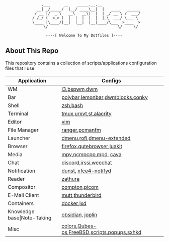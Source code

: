 ```
			    .___      __    _____.__.__                 
			  __| _/_____/  |__/ ____\__|  |   ____   ______
			 / __ |/  _ \   __\   __\|  |  | _/ __ \ /  ___/
			/ /_/ (  <_> )  |  |  |  |  |  |_\  ___/ \___ \ 
			\____ |\____/|__|  |__|  |__|____/\___  >____  >
			     \/                               \/     \/ 

			      ----[ Welcome To My Dotfiles ]----

```

About This Repo
---------------
This repository contains a collection of scripts/applications configuration
files that I use.

|Application|Configs|
|-----------|-----------|
|WM|[i3],[bspwm],[dwm]|
|Bar|[polybar],[lemonbar],[dwmblocks],[conky]|
|Shell|[zsh],[bash]|
|Terminal|[tmux],[urxvt],[st],[alacrity]|
|Editor|[vim]|
|File Manager|[ranger],[pcmanfm]|
|Launcher|[dmenu],[rofi],[dmenu-extended]|
|Browser|[firefox],[qutebrowser],[luakit]|
|Media|[mpv],[ncmpcpp],[mpd], [cava]|
|Chat|[discord],[irssi],[weechat]|
|Notification|[dunst], [xfce4-notifyd]|
|Reader|[zathura]|
|Compositor|[compton],[picom]|
|E-Mail Client|[mutt],[thunderbird]|
|Containers|[docker],[lxd]|
|Knowledge base\|Note-Taking|[obsidian], [joplin]|
|Misc|[colors],[Qubes-os],[FreeBSD],[scripts],[popups],[sxhkd]|

[dunst]: https://github.com/mohabaks/dotfiles/tree/master/.config/dunst
[docker]: https://github.com/mohabaks/dotfiles/tree/master/etc/docker
[lxd]: https://github.com/mohabaks/dotfiles/tree/master/etc/lxc
[colors]: https://github.com/mohabaks/dotfiles/tree/master/.colors
[Qubes-os]: https://github.com/mohabaks/dotfiles/tree/master/Qubes-os
[FreeBSD]: https://github.com/mohabaks/dotfiles/tree/master/FreeBSD/Lenovo-ThinkPad-Yoga_260
[scripts]: https://github.com/mohabaks/dotfiles/tree/master/.local/bin
[i3]: https://github.com/mohabaks/dotfiles/tree/master/.config/i3-gaps
[bspwm]: https://github.com/mohabaks/dotfiles/tree/master/.config/bspwm
[dwm]: https://github.com/mohabaks/dotfiles/tree/master/.config/dwm
[polybar]: https://github.com/mohabaks/dotfiles/tree/master/.config/polybar
[lemonbar]: https://github.com/mohabaks/dotfiles/tree/master/.config/lemonbar
[dwmblocks]: https://github.com/mohabaks/dotfiles/tree/master/.config/dwmblocks
[conky]: https://github.com/mohabaks/dotfiles/tree/master/.config/conky
[zsh]: https://github.com/mohabaks/dotfiles/tree/master/zsh
[bash]: https://github.com/mohabaks/dotfiles/tree/master/bash
[tmux]: https://github.com/mohabaks/dotfiles/blob/master/.config/tmux.conf
[urxvt]: https://github.com/mohabaks/dotfiles/blob/master/.x/.Xresources
[st]: https://github.com/mohabaks/dotfiles/tree/master/.config/st
[alacrity]: https://github.com/mohabaks/dotfiles/tree/master/.config/alacritty
[vim]: https://github.com/mohabaks/dotfiles/tree/master/vim
[ranger]: https://github.com/mohabaks/dotfiles/tree/master/.config/ranger
[pcmanfm]: https://github.com/mohabaks/dotfiles/tree/master/.config/pcmanfm
[dmenu]: https://github.com/mohabaks/dotfiles/tree/master/.config/dmenu
[rofi]: https://github.com/mohabaks/dotfiles/tree/master/.config/rofi
[dmenu-extended]: https://github.com/mohabaks/dotfiles/tree/master/.config/dmenu-extended
[firefox]: https://github.com/mohabaks/dotfiles/tree/master/.config/mozilla/firefox
[qutebrowser]: https://github.com/mohabaks/dotfiles/tree/master/.config/qutebrowser
[luakit]: https://github.com/mohabaks/dotfiles/tree/master/.config/luakit
[mpv]: https://github.com/mohabaks/dotfiles/tree/master/.config/mpv
[ncmpcpp]: https://github.com/mohabaks/dotfiles/tree/master/.config/ncmpcpp
[mpd]: https://github.com/mohabaks/dotfiles/tree/master/.config/mpd
[cava]: https://github.com/mohabaks/dotfiles/tree/master/.config/cava
[discord]: https://github.com/mohabaks/dotfiles/tree/master/.config/BetterDiscord/themes
[weechat]: https://github.com/mohabaks/dotfiles/tree/master/.config/weechat
[irssi]: https://github.com/mohabaks/dotfiles/tree/master/.config/irssi
[dust]: https://github.com/mohabaks/dotfiles/tree/master/.config/dunst
[xfce4-notifyd]: https://github.com/mohabaks/dotfiles/tree/master/.config/xfce4-notifyd/themes
[zathura]: https://github.com/mohabaks/dotfiles/tree/master/.config/zathura
[compton]: https://github.com/mohabaks/dotfiles/blob/master/.config/compton.conf
[picom]: https://github.com/mohabaks/dotfiles/blob/master/.config/picom.conf
[mutt]: https://github.com/mohabaks/dotfiles/tree/master/.config/mutt
[thunderbird]: https://github.com/mohabaks/dotfiles/tree/master/.config/thunderbird/chrome
[obsidian]: https://github.com/mohabaks/dotfiles/tree/master/.config/obsidian/themes
[joplin]: https://github.com/mohabaks/dotfiles/tree/master/.config/joplin-desktop/
[popups]: https://github.com/mohabaks/dotfiles/tree/master/.config/popups
[sxhkd]: https://github.com/mohabaks/dotfiles/tree/master/.config/sxhkd
